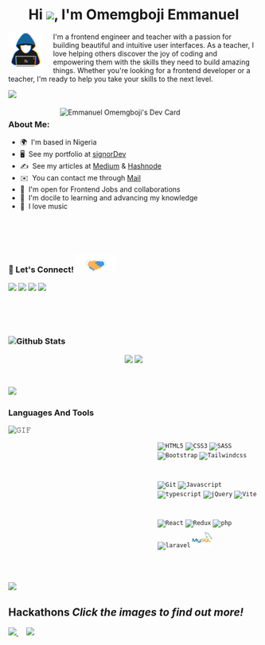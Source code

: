 <h1 align="center"><b>Hi <img src="https://media.giphy.com/media/hvRJCLFzcasrR4ia7z/giphy.gif" width="35">,</b> I'm Omemgboji Emmanuel

</h1>

<p><img src = "https://github.com/0xAbdulKhalid/0xAbdulKhalid/raw/main/assets/mdImages/about_me.gif" width="70px" align="left" style="padding-right:20px;">I'm a frontend engineer and teacher with a passion for building beautiful and intuitive user interfaces. As a teacher, I love helping others discover the joy of coding and empowering them with the skills they need to build amazing things. Whether you're looking for a frontend developer or a teacher, I'm ready to help you take your skills to the next level.</p>

<img src="https://user-images.githubusercontent.com/73097560/115834477-dbab4500-a447-11eb-908a-139a6edaec5c.gif">
<br/>
<br>

<a href="https://app.daily.dev/Signor1">
<img src="https://api.daily.dev/devcards/219bc7e76f4949c8bb023354928b1aca.png?r=gaz" width="400" alt="Emmanuel Omemgboji's Dev Card" align="right"/>
</a>


### About Me:
* 🌍  I'm based in Nigeria
* 🖥️  See my portfolio at [signorDev](http://signor.vercel.app/)
* ✍️  See my articles at [Medium](https://medium.com/@emmanuelomemgboji) & [Hashnode](https://signordev.hashnode.dev/)
* ✉️  You can contact me through [Mail](mailto:emmanuelomemgboji@gmail.com)
* 🚀  I'm open for Frontend Jobs and collaborations
* 🧠  I'm docile to learning and advancing my knowledge
* 🎵  I love music 

<br/>
<br>
<br>

<h3>📩 Let's Connect! <img src="https://github.com/0xAbdulKhalid/0xAbdulKhalid/raw/main/assets/mdImages/handshake.gif" width ="80"></h3> 

[<img src="https://img.shields.io/badge/LinkedIn-0077B5?style=for-the-badge&logo=linkedin&logoColor=white" />](https://www.linkedin.com/in/emmanuel-omemgboji-4b92b3140)
[<img src="https://img.shields.io/badge/Twitter-1DA1F2?style=for-the-badge&logo=twitter&logoColor=white" />](https://twitter.com/OneSignor?t=xTu8ujiP_M3nibDoFjsUUA&s=09)
[<img src="https://img.shields.io/badge/Gmail-D14836?style=for-the-badge&logo=gmail&logoColor=white" />](mailto:emmanuelomemgboji@gmail.com)
[<img src="https://img.shields.io/badge/Facebook-0077B5?style=for-the-badge&logo=facebook&logoColor=white" />](https://www.facebook.com/omemten.signor)

<br/>

<br>
<br>





<h3><img src="https://media.giphy.com/media/iY8CRBdQXODJSCERIr/giphy.gif" width="35">Github Stats</h3>  

<p align="center">
    <img align="center" src="https://github-readme-stats.vercel.app/api?username=Signor1&hide=contribs&show_icons=true&hide_border=true&title_color=94b4a4&amp&icon_color=FFFFFF&amp&text_color=FFFFFF&amp&bg_color=000000&count_private=true&include_all_commits=true"/>
    <img align="center" height="169px" src="https://github-readme-stats.vercel.app/api/top-langs/?username=Signor1&hide=html,css,scss&hide_border=true&langs_count=10&text_color=FFFFFF&bg_color=000000&title_color=94b4a4&count_private=true&layout=compact&theme=tokyonight" />
</p>
<br>
<br>
<img src="https://user-images.githubusercontent.com/73097560/115834477-dbab4500-a447-11eb-908a-139a6edaec5c.gif">


### Languages And Tools

<img align="left" height="300px" width="300px" alt="𝙶𝙸𝙵" src="https://user-images.githubusercontent.com/89584431/216820527-3547f251-7d3e-4362-92eb-c2fd8fc0192a.gif"/>
<br/>


<code><img height="40" width="40" src="https://raw.githubusercontent.com/danielcranney/readme-generator/main/public/icons/skills/html5-colored.svg" alt="HTML5"></code>
<code><img height="40" width="40" src="https://raw.githubusercontent.com/danielcranney/readme-generator/main/public/icons/skills/css3-colored.svg" alt="CSS3"></code>
<code><img height="40" width="40" src="https://raw.githubusercontent.com/danielcranney/readme-generator/main/public/icons/skills/sass-colored.svg" alt="SASS"></code>
<code><img height="40" width="40" src="https://raw.githubusercontent.com/danielcranney/readme-generator/main/public/icons/skills/bootstrap-colored.svg" alt="Bootstrap"></code>
<code><img height="40" width="40" src="https://raw.githubusercontent.com/danielcranney/readme-generator/main/public/icons/skills/tailwindcss-colored.svg" alt="Tailwindcss"></code>

#

<code><img height="40" width="40" src="https://raw.githubusercontent.com/danielcranney/readme-generator/main/public/icons/skills/git-colored.svg" alt="Git"></code>
<code><img height="40" width="40" src="https://raw.githubusercontent.com/danielcranney/readme-generator/main/public/icons/skills/javascript-colored.svg" alt="Javascript"></code>
<code><img height="40" width="40" src="https://raw.githubusercontent.com/danielcranney/readme-generator/main/public/icons/skills/typescript-colored.svg" alt="typescript"></code>
<code><img height="40" width="40" src="https://raw.githubusercontent.com/danielcranney/readme-generator/main/public/icons/skills/jquery-colored.svg" alt="jQuery"></code>
<code><img height="40" width="40" src="https://raw.githubusercontent.com/danielcranney/readme-generator/main/public/icons/skills/vite-colored.svg" alt="Vite"></code>

#


<code><img height="40" width="40" src="https://raw.githubusercontent.com/danielcranney/readme-generator/main/public/icons/skills/react-colored.svg" alt="React"></code>
<code><img height="40" width="40" src="https://raw.githubusercontent.com/danielcranney/readme-generator/main/public/icons/skills/redux-colored.svg" alt="Redux"></code>
<code><img height="40" width="40" src="https://raw.githubusercontent.com/danielcranney/readme-generator/main/public/icons/skills/php-colored.svg" alt="php"></code>
<code><img height="40" width="40" src="https://raw.githubusercontent.com/danielcranney/readme-generator/main/public/icons/skills/laravel-colored.svg" alt="laravel"></code>
<code><img height="40" width="40" src="https://raw.githubusercontent.com/devicons/devicon/master/icons/mysql/mysql-original-wordmark.svg"></code>


<br/>
<br>
<br>

<img src="https://user-images.githubusercontent.com/73097560/115834477-dbab4500-a447-11eb-908a-139a6edaec5c.gif">


Hackathons <i>Click the images to find out more!</i>
-------------------
<p float="left">
  <a href="https://lablab.ai/event/openai-hackathon/gatieon/text-laymanizer" target="_blank">
    <img src="https://user-images.githubusercontent.com/89584431/223220804-41b48941-cb71-49e4-9504-a57b2a4db48c.jpg" width="400">
  </a>
  &nbsp; &nbsp;
  <a href="https://lablab.ai/event/anthropic-ai-hackathon/cognitive-crafters/smart-customer-support-chatbot" target="_blank">
     <img src="https://github.com/DonGuillotine/DonGuillotine/assets/89584431/aaa139b4-57ca-4568-8bcf-d86492a333d5" width="400">
  </a>
</p>

